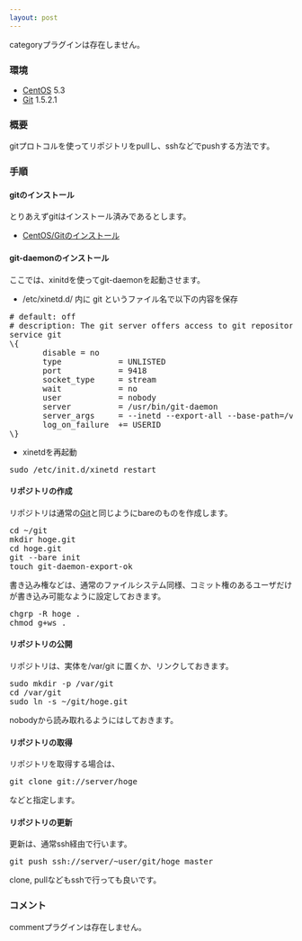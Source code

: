 ```yaml
---
layout: post
---
```

<p><span class="error">categoryプラグインは存在しません。</span></p>
<h3>環境</h3>
<ul>
<li><a href="http://www.centos.org/">CentOS</a> 5.3</li>
<li><a href="http://git-scm.com/">Git</a> 1.5.2.1</li>
</ul>
<h3>概要</h3>
<p>gitプロトコルを使ってリポジトリをpullし、sshなどでpushする方法です。</p>
<h3>手順</h3>
<h4>gitのインストール</h4>
<p>とりあえずgitはインストール済みであるとします。</p>
<ul>
<li><a href="/?page=CentOS%2FGit%A4%CE%A5%A4%A5%F3%A5%B9%A5%C8%A1%BC%A5%EB" class="wikipage">CentOS/Gitのインストール</a></li>
</ul>
<h4>git-daemonのインストール</h4>
<p>ここでは、xinitdを使ってgit-daemonを起動させます。</p>
<ul>
<li>/etc/xinetd.d/ 内に git というファイル名で以下の内容を保存</li>
</ul>
<pre># default: off
# description: The git server offers access to git repositories
service git
\{
       disable = no
       type            = UNLISTED
       port            = 9418
       socket_type     = stream
       wait            = no
       user            = nobody
       server          = /usr/bin/git-daemon
       server_args     = --inetd --export-all --base-path=/var/git --enable=receive-pack
       log_on_failure  += USERID
\}
</pre>
<ul>
<li>xinetdを再起動</li>
</ul>
<pre>sudo /etc/init.d/xinetd restart
</pre>
<h4>リポジトリの作成</h4>
<p>リポジトリは通常の<a href="http://git-scm.com/">Git</a>と同じようにbareのものを作成します。</p>
<pre>cd ~/git
mkdir hoge.git
cd hoge.git
git --bare init
touch git-daemon-export-ok
</pre>
<p>書き込み権などは、通常のファイルシステム同様、コミット権のあるユーザだけが書き込み可能なように設定しておきます。</p>
<pre>chgrp -R hoge .
chmod g+ws .
</pre>
<h4>リポジトリの公開</h4>
<p>リポジトリは、実体を/var/git に置くか、リンクしておきます。</p>
<pre>sudo mkdir -p /var/git
cd /var/git
sudo ln -s ~/git/hoge.git
</pre>
<p>nobodyから読み取れるようにはしておきます。</p>
<h4>リポジトリの取得</h4>
<p>リポジトリを取得する場合は、</p>
<pre>git clone git://server/hoge
</pre>
<p>などと指定します。</p>
<h4>リポジトリの更新</h4>
<p>更新は、通常ssh経由で行います。</p>
<pre>git push ssh://server/~user/git/hoge master
</pre>
<p>clone, pullなどもsshで行っても良いです。</p>
<h3>コメント</h3>
<p><span class="error">commentプラグインは存在しません。</span> </p>
